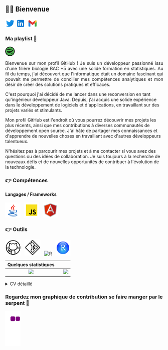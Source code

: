 ## :woman_cartwheeling: Bienvenue

<p align="left">
<a href="https://twitter.com/SimonetLa3" target="blank"><img align="center" src="Icon/twitter.png" title = "Twitter" alt="" height="30" /></a>
<a href="www.linkedin.com/in/léa-simonet-884615172" target="blank"><img align="center" src="Icon/linkedin.png" alt="" height="30" /></a>
<a href="http://instagram.com/sim6.photos" target="blank"><img align="center" src="https://github.com/mishmanners/MishManners/blob/master/socials/instagram.png" alt="" height="30" /></a>
<a href="mailto:simonetlea97@gmail.com" target="blank"><img align="center" src="Icon/gmail.png" alt="" height="30" /></a>
    
</p>

### Ma playlist 🎵

<a href="https://open.spotify.com/user/11173087224?si=583b1463f6ca425f" target="blank"><img align="center" src="Icon/spotify.png" alt="" height="30" /></a>
    
<p align="justify">
    Bienvenue sur mon profil GitHub ! Je suis un développeur passionné issu d'une filière biologie BAC +5 avec une solide formation en statistiques. Au fil du temps, j'ai découvert que l'informatique était un domaine fascinant qui pouvait me permettre de concilier mes compétences analytiques et mon désir de créer des solutions pratiques et efficaces.

C'est pourquoi j'ai décidé de me lancer dans une reconversion en tant qu'ingénieur développeur Java. Depuis, j'ai acquis une solide expérience dans le développement de logiciels et d'applications, en travaillant sur des projets variés et stimulants.

Mon profil GitHub est l'endroit où vous pourrez découvrir mes projets les plus récents, ainsi que mes contributions à diverses communautés de développement open source. J'ai hâte de partager mes connaissances et d'apprendre de nouvelles choses en travaillant avec d'autres développeurs talentueux.

N'hésitez pas à parcourir mes projets et à me contacter si vous avez des questions ou des idées de collaboration. Je suis toujours à la recherche de nouveaux défis et de nouvelles opportunités de contribuer à l'évolution de la technologie.
</p>

### :point_right: Compétences
#### Langages / Frameworks
<img src="./Icon/java.png" alt="java" title="Java"/>&nbsp;&nbsp; 
<img src="./Icon/javascript.png" alt ="Javascript" title="Javascript"/>&nbsp;&nbsp; 
<img src="./Icon/angular.png" alt ="angular" title="Angular"/>&nbsp;&nbsp;

### :point_right: Outils
<img src="./Icon/github.png" alt ="GitHub" title="GitHub"/>&nbsp;&nbsp; 
<img src="./Icon/git.png" alt ="Git" title="Git"/>&nbsp;&nbsp; 
<img src="./Icon/r.png" alt ="R" title="R"/>&nbsp;&nbsp; 
<img src="./Icon/rstudio.png" alt ="Rstudio" title="Rstudio"/>&nbsp;&nbsp; 


| Quelques statistiques | | |
| :---: |:---:| :---:|
| ![](https://github-readme-stats.vercel.app/api/top-langs/?username=LeaSimonet&theme=radical&hide_langs_below=8&count_private=true)     |  | ![](https://github-readme-stats.vercel.app/api?username=LeaSimonet&show_icons=true&theme=radical&count_private=true) |

<details>
    <summary>
        CV détaillé
    </summary>

## EXPERIENCE PROFESSIONNELLE
### Formation Ingénieur Java junior 

## FORMATION
### 2022 – Master DyNEA – Université de Pau et des Pays de l'Adour - Anglet
Diplôme en dynamique des écosystèmes aquatiques.

### 2020 – Licence Biologie des organismes – Université de Pau et des Pays de l'Adour - Anglet
Diplôme de biologie - des milieux aquatiques.

### 2014 – BAC S – Lycée St Louis Villa Pia
Filière générale option physique chimmie.

### LANGUES
🇫🇷 🇬🇧 

### LOISIRS
Randonnée, ...
</details>

### Regardez mon graphique de contribution se faire manger par le serpent 🐍
![snake gif](https://github.com/LeaSimonet/LeaSimonet/blob/output/github-contribution-grid-snake.gif)
 

